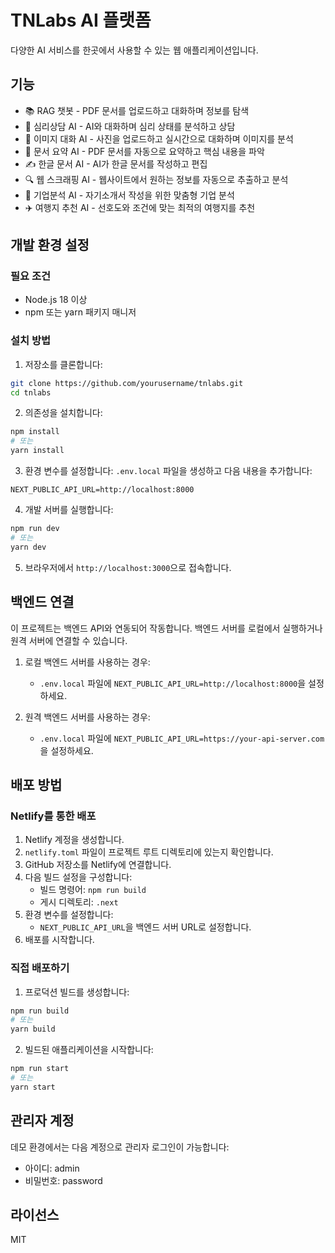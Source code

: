 # TNLabs AI 플랫폼

다양한 AI 서비스를 한곳에서 사용할 수 있는 웹 애플리케이션입니다.

## 기능

- 📚 RAG 챗봇 - PDF 문서를 업로드하고 대화하며 정보를 탐색
- 💭 심리상담 AI - AI와 대화하며 심리 상태를 분석하고 상담 
- 🎨 이미지 대화 AI - 사진을 업로드하고 실시간으로 대화하며 이미지를 분석
- 📄 문서 요약 AI - PDF 문서를 자동으로 요약하고 핵심 내용을 파악
- ✍️ 한글 문서 AI - AI가 한글 문서를 작성하고 편집
- 🔍 웹 스크래핑 AI - 웹사이트에서 원하는 정보를 자동으로 추출하고 분석
- 💼 기업분석 AI - 자기소개서 작성을 위한 맞춤형 기업 분석
- ✈️ 여행지 추천 AI - 선호도와 조건에 맞는 최적의 여행지를 추천

## 개발 환경 설정

### 필요 조건

- Node.js 18 이상
- npm 또는 yarn 패키지 매니저

### 설치 방법

1. 저장소를 클론합니다:
```bash
git clone https://github.com/yourusername/tnlabs.git
cd tnlabs
```

2. 의존성을 설치합니다:
```bash
npm install
# 또는
yarn install
```

3. 환경 변수를 설정합니다:
`.env.local` 파일을 생성하고 다음 내용을 추가합니다:
```
NEXT_PUBLIC_API_URL=http://localhost:8000
```

4. 개발 서버를 실행합니다:
```bash
npm run dev
# 또는
yarn dev
```

5. 브라우저에서 `http://localhost:3000`으로 접속합니다.

## 백엔드 연결

이 프로젝트는 백엔드 API와 연동되어 작동합니다. 백엔드 서버를 로컬에서 실행하거나 원격 서버에 연결할 수 있습니다.

1. 로컬 백엔드 서버를 사용하는 경우:
   - `.env.local` 파일에 `NEXT_PUBLIC_API_URL=http://localhost:8000`을 설정하세요.

2. 원격 백엔드 서버를 사용하는 경우:
   - `.env.local` 파일에 `NEXT_PUBLIC_API_URL=https://your-api-server.com`을 설정하세요.

## 배포 방법

### Netlify를 통한 배포

1. Netlify 계정을 생성합니다.
2. `netlify.toml` 파일이 프로젝트 루트 디렉토리에 있는지 확인합니다.
3. GitHub 저장소를 Netlify에 연결합니다.
4. 다음 빌드 설정을 구성합니다:
   - 빌드 명령어: `npm run build`
   - 게시 디렉토리: `.next`
5. 환경 변수를 설정합니다:
   - `NEXT_PUBLIC_API_URL`을 백엔드 서버 URL로 설정합니다.
6. 배포를 시작합니다.

### 직접 배포하기

1. 프로덕션 빌드를 생성합니다:
```bash
npm run build
# 또는
yarn build
```

2. 빌드된 애플리케이션을 시작합니다:
```bash
npm run start
# 또는
yarn start
```

## 관리자 계정

데모 환경에서는 다음 계정으로 관리자 로그인이 가능합니다:
- 아이디: admin
- 비밀번호: password

## 라이선스

MIT
